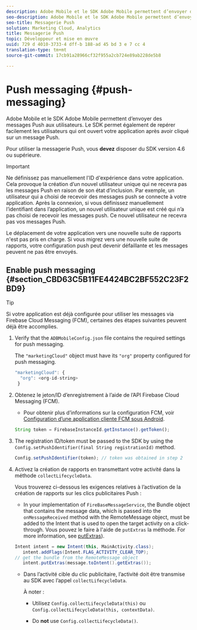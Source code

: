 ```yaml
---
description: Adobe Mobile et le SDK Adobe Mobile permettent d’envoyer des messages Push aux utilisateurs. Le SDK permet également de repérer facilement les utilisateurs qui ont ouvert votre application après avoir cliqué sur un message Push.
seo-description: Adobe Mobile et le SDK Adobe Mobile permettent d’envoyer des messages Push aux utilisateurs. Le SDK permet également de repérer facilement les utilisateurs qui ont ouvert votre application après avoir cliqué sur un message Push.
seo-title: Messagerie Push
solution: Marketing Cloud, Analytics
title: Messagerie Push
topic: Développeur et mise en œuvre
uuid: 729 d 4010-3733-4 dff-b 188-ad 45 bd 3 e 7 cc 4
translation-type: tm+mt
source-git-commit: 17cb91a28966cf32f955a2cb724e89ab228de5b8

---
```



# Push messaging {#push-messaging}

Adobe Mobile et le SDK Adobe Mobile permettent d’envoyer des messages Push aux utilisateurs. Le SDK permet également de repérer facilement les utilisateurs qui ont ouvert votre application après avoir cliqué sur un message Push.

Pour utiliser la messagerie Push, vous **devez** disposer du SDK version 4.6 ou supérieure.

>[!IMPORTANT]
>
>Ne définissez pas manuellement l'ID d'expérience dans votre application. Cela provoque la création d’un nouvel utilisateur unique qui ne recevra pas les messages Push en raison de son état d’inclusion. Par exemple, un utilisateur qui a choisi de recevoir des messages push se connecte à votre application. Après la connexion, si vous définissez manuellement l’identifiant dans l’application, un nouvel utilisateur unique est créé qui n’a pas choisi de recevoir les messages push. Ce nouvel utilisateur ne recevra pas vos messages Push.
>
>Le déplacement de votre application vers une nouvelle suite de rapports n'est pas pris en charge. Si vous migrez vers une nouvelle suite de rapports, votre configuration push peut devenir défaillante et les messages peuvent ne pas être envoyés.

## Enable push messaging {#section_CBD63C5B11FE4424BC2BF552C23F2BD9}

>[!TIP]
>
>Si votre application est déjà configurée pour utiliser les messages via Firebase Cloud Messaging (FCM), certaines des étapes suivantes peuvent déjà être accomplies.

1. Verify that the `ADBMobileConfig.json` file contains the required settings for push messaging.

   The `"marketingCloud"` object must have its `"org"` property configured for push messaging.

   ```js
   "marketingCloud": { 
     "org": <org-id-string> 
    }
   ```

1. Obtenez le jeton/ID d’enregistrement à l’aide de l’API Firebase Cloud Messaging (FCM).

   * Pour obtenir plus d’informations sur la configuration FCM, voir [Configuration d’une application cliente FCM sous Android](https://firebase.google.com/docs/cloud-messaging/android/client).

   ```js
   String token = FirebaseInstanceId.getInstance().getToken();
   ```

1. The registration ID/token must be passed to the SDK by using the `Config.setPushIdentifier(final String registrationId)` method.

   ```js
   Config.setPushIdentifier(token); // token was obtained in step 2
   ```

1. Activez la création de rapports en transmettant votre activité dans la méthode `collectLifecycleData`.

   Vous trouverez ci-dessous les exigences relatives à l’activation de la création de rapports sur les clics publicitaires Push :

   * In your implementation of `FireBaseMessageService`, the Bundle object that contains the message data, which is passed into the `onMessageReceived` method with the RemoteMessage object, must be added to the Intent that is used to open the target activity on a click-through. Vous pouvez le faire à l'aide de `putExtras` la méthode. For more information, see [putExtras](https://developer.android.com/reference/android/content/Intent.html#putExtras(android.os.Bundle))).

   ```java
   Intent intent = new Intent(this, MainActivity.class);
      intent.addFlags(Intent.FLAG_ACTIVITY_CLEAR_TOP);
   // get the bundle from the RemoteMessage object
      intent.putExtras(message.toIntent().getExtras());
   ```

   * Dans l’activité cible du clic publicitaire, l’activité doit être transmise au SDK avec l’appel `collectLifecycleData`.

      À noter :

      * Utilisez `Config.collectLifecycleData(this)` ou `Config.collectLifecycleData(this, contextData)`.

      * Do **not** use `Config.collectLifecycleData()`.




